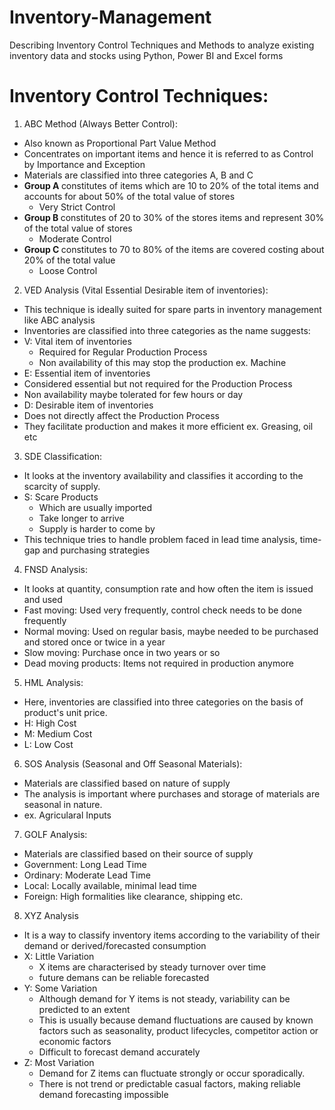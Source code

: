 # Inventory-Management
Describing Inventory Control Techniques and Methods to analyze existing inventory data and stocks using Python, Power BI and Excel forms

# Inventory Control Techniques:
1. ABC Method (Always Better Control):
- Also known as Proportional Part Value Method
- Concentrates on important items and hence it is referred to as Control by Importance and Exception
- Materials are classified into three categories A, B and C
- <b> Group A </b> constitutes of items which are 10 to 20% of the total items and accounts for about 50% of the total value of stores
  - Very Strict Control
- <b> Group B </b> constitutes of 20 to 30% of the stores items and represent 30% of the total value of stores
  - Moderate Control
- <b> Group C </b> constitutes to 70 to 80% of the items are covered costing about 20% of the total value
  - Loose Control


2. VED Analysis (Vital Essential Desirable item of inventories):
- This technique is ideally suited for spare parts in inventory management like ABC analysis
- Inventories are classified into three categories as the name suggests:
- V: Vital item of inventories
  - Required for Regular Production Process
  - Non availability of this may stop the production ex. Machine
 - E: Essential item of inventories
  - Considered essential but not required for the Production Process
  - Non availability maybe tolerated for few hours or day
 - D: Desirable item of inventories
  - Does not directly affect the Production Process
  - They facilitate production and makes it more efficient ex. Greasing, oil etc

3. SDE Classification:
- It looks at the inventory availability and classifies it according to the scarcity of supply.
- S: Scare Products 
  - Which are usually imported
  - Take longer to arrive
  - Supply is harder to come by
- This technique tries to handle problem faced in lead time analysis, time-gap and purchasing strategies

4. FNSD Analysis:
- It looks at quantity, consumption rate and how often the item is issued and used
- Fast moving: Used very frequently, control check needs to be done frequently
- Normal moving: Used on regular basis, maybe needed to be purchased and stored once or twice in a year
- Slow moving: Purchase once in two years or so 
- Dead moving products: Items not required in production anymore

5. HML Analysis:
- Here, inventories are classified into three categories on the basis of product's unit price.
- H: High Cost
- M: Medium Cost
- L: Low Cost

6. SOS Analysis (Seasonal and Off Seasonal Materials):
- Materials are classified based on nature of supply
- The analysis is important where purchases and storage of materials are seasonal in nature. 
- ex. Agricularal Inputs

7. GOLF Analysis:
- Materials are classified based on their source of supply
- Government: Long Lead Time
- Ordinary: Moderate Lead Time
- Local: Locally available, minimal lead time
- Foreign: High formalities like clearance, shipping etc.

8. XYZ Analysis
- It is a way to classify inventory items according to the variability of their demand or derived/forecasted consumption
- X: Little Variation 
  - X items are characterised by steady turnover over time
  - future demans can be reliable forecasted 
- Y: Some Variation 
  - Although demand for Y items is not steady, variability can be predicted to an extent
  - This is usually because demand fluctuations are caused by known factors such as seasonality, product lifecycles, competitor action or economic factors
  - Difficult to forecast demand accurately
- Z: Most Variation 
  - Demand for Z items can fluctuate strongly or occur sporadically.
  - There is not trend or predictable casual factors, making reliable demand forecasting impossible
